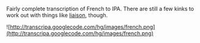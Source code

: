 Fairly complete transcription of French to IPA. There are still a few kinks to work out with things like [liaison](http://en.wikipedia.org/wiki/Liaison_(French)), though.

![http://transcripa.googlecode.com/hg/images/french.png](http://transcripa.googlecode.com/hg/images/french.png)